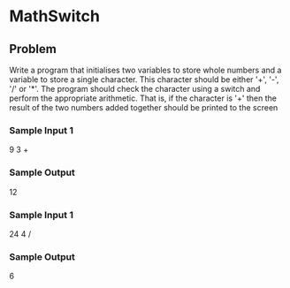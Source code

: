 # MathSwitch

## Problem

Write a program that initialises two variables to store whole numbers and a variable to store a single character. This character should be either '+', '-', '/' or '*'. The program should check the character using a switch and perform the appropriate arithmetic. That is, if the character is '+' then the result of the two numbers added together should be printed to the screen 

### Sample Input 1

9 3 +

### Sample Output

12

### Sample Input 1

24 4 /

### Sample Output

6
